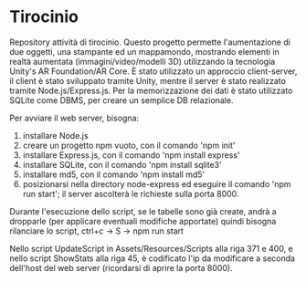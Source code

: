 # Tirocinio
 Repository attività di tirocinio. Questo progetto permette l'aumentazione di due oggetti, una stampante ed un mappamondo, mostrando elementi in realtà aumentata (immagini/video/modelli 3D) utilizzando la tecnologia Unity's AR Foundation/AR Core. È stato utilizzato un approccio client-server, il client è stato sviluppato tramite Unity, mentre il server è stato realizzato tramite Node.js/Express.js. Per la memorizzazione dei dati è stato utilizzato SQLite come DBMS, per creare un semplice DB relazionale.

 Per avviare il web server, bisogna:
 1) installare Node.js
 2) creare un progetto npm vuoto, con il comando 'npm init'
 3) installare Express.js, con il comando 'npm install express'
 4) installare SQLite, con il comando 'npm install sqlite3'
 5) installare md5, con il comando 'npm install md5'
 6) posizionarsi nella directory node-express ed eseguire il comando 'npm run start'; il server ascolterà le richieste sulla porta 8000.

 Durante l'esecuzione dello script, se le tabelle sono già create, andrà a dropparle (per applicare eventuali modifiche apportate) quindi bisogna rilanciare lo script,  ctrl+c -> S -> npm run start

 Nello script UpdateScript in Assets/Resources/Scripts alla riga 371 e 400, e nello script ShowStats alla riga 45, è codificato l'ip da modificare a seconda dell'host    del web server (ricordarsi di aprire la porta 8000).
